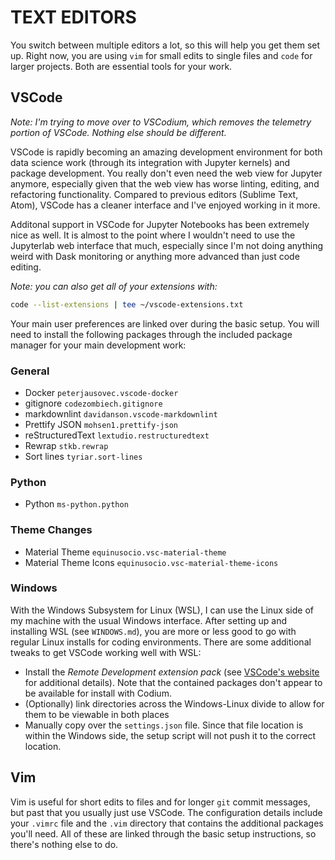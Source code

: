 
# TEXT EDITORS

You switch between multiple editors a lot, so this will help you get
them set up. Right now, you are using `vim` for small edits to single
files and `code` for larger projects. Both are essential tools for your
work.

## VSCode

*Note: I'm trying to move over to VSCodium, which removes the telemetry*
*portion of VSCode. Nothing else should be different.*

VSCode is rapidly becoming an amazing development environment for both
data science work (through its integration with Jupyter kernels) and
package development. You really don't even need the web view for Jupyter
anymore, especially given that the web view has worse linting, editing,
and refactoring functionality. Compared to previous editors (Sublime
Text, Atom), VSCode has a cleaner interface and I've enjoyed working in
it more.

Additonal support in VSCode for Jupyter Notebooks has been extremely
nice as well. It is almost to the point where I wouldn't need to use the
Jupyterlab web interface that much, especially since I'm not doing
anything weird with Dask monitoring or anything more advanced than just
code editing.

*Note: you can also get all of your extensions with:*

```zsh
code --list-extensions | tee ~/vscode-extensions.txt
```

Your main user preferences are linked over during the basic setup. You
will need to install the following packages through the included package
manager for your main development work:

### General

- Docker `peterjausovec.vscode-docker`
- gitignore `codezombiech.gitignore`
- markdownlint `davidanson.vscode-markdownlint`
- Prettify JSON `mohsen1.prettify-json`
- reStructuredText `lextudio.restructuredtext`
- Rewrap `stkb.rewrap`
- Sort lines `tyriar.sort-lines`

### Python

- Python `ms-python.python`

### Theme Changes

- Material Theme `equinusocio.vsc-material-theme`
- Material Theme Icons `equinusocio.vsc-material-theme-icons`

### Windows

With the Windows Subsystem for Linux (WSL), I can use the Linux side of
my machine with the usual Windows interface. After setting up and
installing WSL (see `WINDOWS.md`), you are more or less good to go with
regular Linux installs for coding environments. There are some
additional tweaks to get VSCode working well with WSL:

- Install the *Remote Development extension pack* (see
  [VSCode's website][1] for additional details). Note that the contained
  packages don't appear to be available for install with Codium.
- (Optionally) link directories across the Windows-Linux divide to allow
  for them to be viewable in both places
- Manually copy over the `settings.json` file. Since that file location
  is within the Windows side, the setup script will not push it to the
  correct location.

## Vim

Vim is useful for short edits to files and for longer `git` commit
messages, but past that you usually just use VSCode. The configuration
details include your `.vimrc` file and the `.vim` directory that
contains the additional packages you'll need. All of these are linked
through the basic setup instructions, so there's nothing else to do.

[1]: https://code.visualstudio.com/docs/remote/wsl
